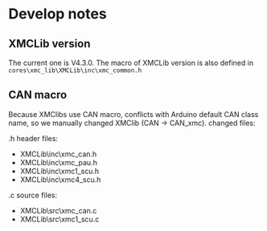 # Develop notes
## XMCLib version
The current one is V4.3.0. The macro of XMCLib version is also defined in ```cores\xmc_lib\XMCLib\inc\xmc_common.h```

## CAN macro

Because XMClibs use CAN macro, conflicts with Arduino default CAN class name, so we manually changed XMClib (CAN -> CAN_xmc).
changed files:

.h header files:
- XMCLib\inc\xmc_can.h
- XMCLib\inc\xmc_pau.h
- XMCLib\inc\xmc1_scu.h
- XMCLib\inc\xmc4_scu.h

.c source files:
- XMCLib\src\xmc_can.c
- XMCLib\src\xmc1_scu.c
